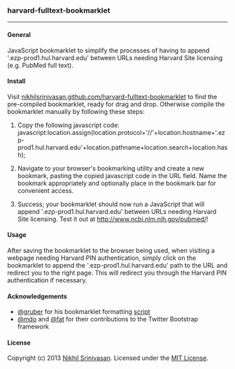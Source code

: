 ### harvard-fulltext-bookmarklet
---

#### **General**
JavaScript bookmarklet to simplify the processes of having to append '.ezp-prod1.hul.harvard.edu' between URLs needing Harvard Site licensing (e.g. PubMed full text).

#### **Install**
Visit [nikhilsrinivasan.github.com/harvard-fulltext-bookmarklet](nikhilsrinivasan.github.com/harvard-fulltext-bookmarklet) to find the pre-compiled bookmarklet, ready for drag and drop. Otherwise compile the bookmarklet manually by following these steps:

1. Copy the following javascript code: javascript:location.assign(location.protocol+'//'+location.hostname+'.ezp-prod1.hul.harvard.edu'+location.pathname+location.search+location.hash);

2. Navigate to your browser's bookmarking utility and create a new bookmark, pasting the copied javascript code in the URL field. Name the bookmark appropriately and optionally place in the bookmark bar for convenient access.

3. Success; your bookmarklet should now run a JavaScript that will append '.ezp-prod1.hul.harvard.edu' between URLs needing Harvard Site licensing. Test it out at http://www.ncbi.nlm.nih.gov/pubmed/!

#### **Usage**
After saving the bookmarklet to the browser being used, when visiting a webpage needing Harvard PIN authentication, simply click on the bookmarklet to append the '.ezp-prod1.hul.harvard.edu' path to the URL and redirect you to the right page. This will redirect you through the Harvard PIN authentication if necessary.

#### **Acknowledgements**
* [@gruber](twitter.com/gruber) for his bookmarklet formatting [script](http://daringfireball.net/2007/03/javascript_bookmarklet_builder)
* [@mdo](twitter.com/mdo) and [@fat](twitter.com/fat) for their contributions to the Twitter Bootstrap framework

#### **License**
Copyright (c) 2013 [Nikhil Srinivasan](https://github.com/nikhilsrinivasan). Licensed under the [MIT License](https://github.com/nikhilsrinivasan/harvard-fulltext-bookmarklet/blob/master/LICENSE).